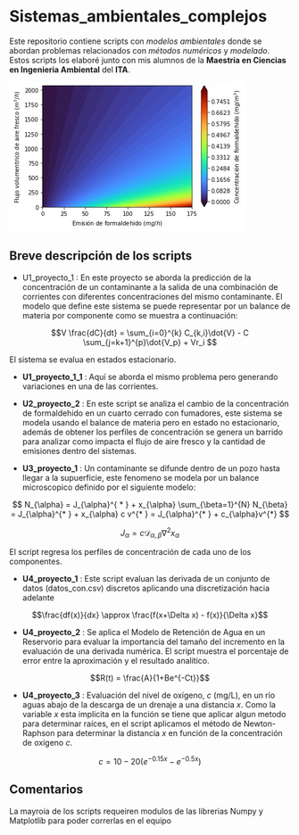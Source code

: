 # Sistemas_ambientales_complejos
Este repositorio contiene scripts con *modelos ambientales* donde se abordan problemas relacionados con *métodos numéricos* y *modelado*. Estos scripts los elaboré junto con mis alumnos de la **Maestria en Ciencias en Ingenieria Ambiental** del **ITA**.

<img src = emisiones.jpg>

## Breve descripción de los scripts
* U1_proyecto_1 : En este proyecto se aborda la predicción de la concentración de un contaminante a la salida de una combinación de corrientes con diferentes concentraciones del mismo contaminante. El modelo que define este sistema se puede representar por un balance de materia por componente como se muestra a continuación:
  
$$V \frac{dC}{dt} = \sum_{i=0}^{k} C_{k,i}\dot{V} - C \sum_{j=k+1}^{p}\dot{V_p} + Vr_i $$

El sistema se evalua en estados estacionario.

* **U1_proyecto_1_1** : Aquí se aborda el mismo problema pero generando variaciones en una de las corrientes.
  
* **U2_proyecto_2** : En este script se analiza el cambio de la concentración de formaldehido en un cuarto cerrado con fumadores, este sistema se modela usando el balance de materia pero en estado no estacionario, además de obtener los perfiles de concentración se genera un barrido para analizar como impacta el flujo de aire fresco y la cantidad de emisiones dentro del sistemas.
  
* **U3_proyecto_1** : Un contaminante se difunde dentro de un pozo hasta llegar a la supuerficie, este fenomeno se modela por un balance microscopico definido por el siguiente modelo:

$$ N_{\alpha} = J_{\alpha}^{ * } + x_{\alpha} \sum_{\beta=1}^{N} N_{\beta} = J_{\alpha}^{* } + x_{\alpha} c v^{* } = J_{\alpha}^{* } + c_{\alpha}v^{*} $$

$$ J_{\alpha} = c \mathcal{D}_ {\alpha,\beta} \nabla^2 x_{\alpha}$$

El script regresa los perfiles de concentración de cada uno de los componentes.

* **U4_proyecto_1** : Este script evaluan las derivada de un conjunto de datos (datos_con.csv) discretos aplicando una discretización hacia adelante

$$\frac{df(x)}{dx} \approx \frac{f(x+\Delta x) - f(x)}{\Delta x}$$
  
* **U4_proyecto_2** : Se aplica el Modelo de Retención de Agua en un Reservorio para evaluar la importancia del tamaño del incremento en la evaluación de una derivada numérica. El script muestra el porcentaje de error entre la aproximación y el resultado analitico.

$$R(t) = \frac{A}{1+Be^{-Ct}}$$

* **U4_proyecto_3** : Evaluación del nivel de oxígeno, $c$ (mg/L), en un río aguas abajo de la descarga de un drenaje a una distancia $x$. Como la variable $x$ esta implicita en la función se tiene que aplicar algun metodo para determinar raíces, en el script aplicamos el método de Newton-Raphson para determinar la distancia $x$ en función de la concentración de oxígeno $c$.

$$c=10-20(e^{-0.15x}-e^{-0.5x})$$

## Comentarios
La mayroia de los scripts requeiren modulos de las librerias Numpy y Matplotlib para poder correrlas en el equipo
